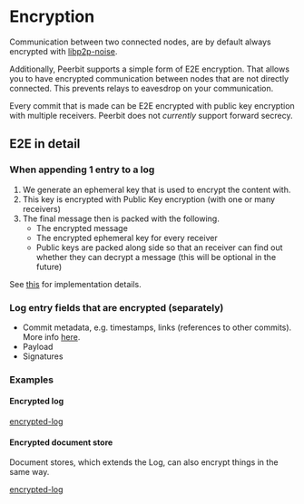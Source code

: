 # Encryption
Communication between two connected nodes, are by default always encrypted with [libp2p-noise](https://docs.libp2p.io/concepts/secure-comm/noise/#:~:text=noise%2Dlibp2p%20is%20an%20implementation,forth%20over%20the%20secure%20channel.).

Additionally, Peerbit supports a simple form of E2E encryption. That allows you to have encrypted communication between nodes that are not directly connected. This prevents relays to eavesdrop on your communication.

Every commit that is made can be E2E encrypted with public key encryption with multiple receivers. Peerbit does not *currently* support forward secrecy. 

## E2E in detail

### When appending 1 entry to a log 
1. We generate an ephemeral key that is used to encrypt the content with. 
2. This key is encrypted with Public Key encryption (with one or many receivers)
3. The final message then is packed with the following. 
    - The encrypted message
    - The encrypted ephemeral key for every receiver
    - Public keys are packed along side so that an receiver can find out whether they can decrypt a message (this will be optional in the future)

See [this](./../../../packages/utils/crypto/src/encryption.ts) for implementation details. 

### Log entry fields that are encrypted (separately)
- Commit metadata, e.g. timestamps, links (references to other commits). More info [here](https://github.com/dao-xyz/peerbit/blob/464e807d679e24b897b7811ac99d6f85fbd756f9/packages/log/src/entry.ts#L141C18-L141C18).
- Payload
- Signatures



### Examples

#### Encrypted log

[encrypted-log](./encrypted-log.ts ':include')


#### Encrypted document store


Document stores, which extends the Log, can also encrypt things in the same way. 


[encrypted-log](./encrypted-document.ts ':include')
